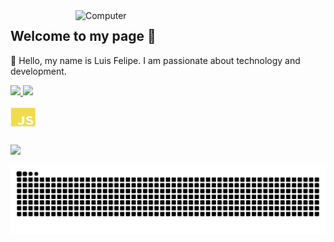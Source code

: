 <img src="https://raw.githubusercontent.com/MicaelliMedeiros/micaellimedeiros/master/image/computer-illustration.png" min-width="400px" max-width="400px" width="400px" align="right" alt="Computer">

## Welcome to my page 💫

🤗 Hello, my name is Luis Felipe. I am passionate about technology and development.

 <div>
  <a href="https://github.com/LuisFera55">
  <img height="180em" src="https://github-readme-stats.vercel.app/api?username=LuisFera55&show_icons=true&theme=dark&include_all_commits=true&count_private=true"/>
  <img height="180em" src="https://github-readme-stats.vercel.app/api/top-langs/?username=LuisFera55&layout=compact&langs_count=7&theme=dark"/>
</div>
<div style="display: inline_block"><br>
  <img align="center" alt="Luis-Js" height="30" width="40" src="https://raw.githubusercontent.com/devicons/devicon/master/icons/javascript/javascript-plain.svg">
</div>
  
  ##
 
<div>
 <a href="https://discord.gg/Y79gUJS4nu" target="_blank"><img src="https://img.shields.io/badge/Discord-7289DA?style=for-the-badge&logo=discord&logoColor=white" target="_blank"></a> 
 
  ![Snake animation](https://github.com/LuisFera55/LuisFera55/blob/output/github-contribution-grid-snake.svg)
 
</div>
